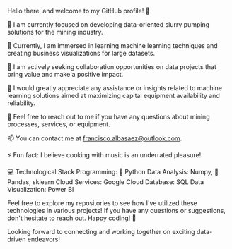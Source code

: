Hello there, and welcome to my GitHub profile! 👋

🔭 I am currently focused on developing data-oriented slurry pumping solutions for the mining industry.

🌱 Currently, I am immersed in learning machine learning techniques and creating business visualizations for large datasets.

👯 I am actively seeking collaboration opportunities on data projects that bring value and make a positive impact.

🤔 I would greatly appreciate any assistance or insights related to machine learning solutions aimed at maximizing capital equipment availability and reliability.

💬 Feel free to reach out to me if you have any questions about mining processes, services, or equipment.

📫 You can contact me at francisco.albasaez@outlook.com.

⚡ Fun fact: I believe cooking with music is an underrated pleasure!

💻 Technological Stack
    Programming: 🐍 Python
    Data Analysis: Numpy, 🐼 Pandas, sklearn
    Cloud Services:  Google Cloud
    Database: SQL
    Data Visualization: Power BI
  
Feel free to explore my repositories to see how I've utilized these technologies in various projects! If you have any questions or suggestions, don't hesitate to reach out. Happy coding! 🚀

Looking forward to connecting and working together on exciting data-driven endeavors!
